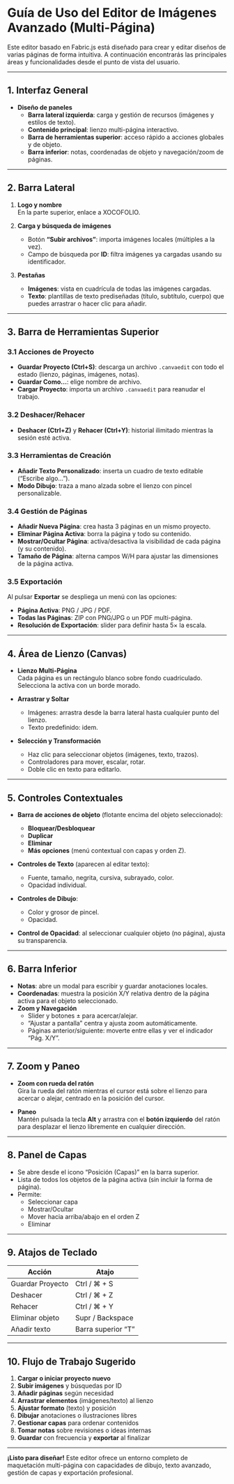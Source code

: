 # Guía de Uso del Editor de Imágenes Avanzado (Multi-Página)

Este editor basado en Fabric.js está diseñado para crear y editar diseños de varias páginas de forma intuitiva. A continuación encontrarás las principales áreas y funcionalidades desde el punto de vista del usuario.

---

## 1. Interfaz General

- **Diseño de paneles**  
  - **Barra lateral izquierda**: carga y gestión de recursos (imágenes y estilos de texto).  
  - **Contenido principal**: lienzo multi-página interactivo.  
  - **Barra de herramientas superior**: acceso rápido a acciones globales y de objeto.  
  - **Barra inferior**: notas, coordenadas de objeto y navegación/zoom de páginas.

---

## 2. Barra Lateral

1. **Logo y nombre**  
   En la parte superior, enlace a XOCOFOLIO.

2. **Carga y búsqueda de imágenes**  
   - Botón **“Subir archivos”**: importa imágenes locales (múltiples a la vez).  
   - Campo de búsqueda por **ID**: filtra imágenes ya cargadas usando su identificador.

3. **Pestañas**  
   - **Imágenes**: vista en cuadrícula de todas las imágenes cargadas.  
   - **Texto**: plantillas de texto prediseñadas (título, subtítulo, cuerpo) que puedes arrastrar o hacer clic para añadir.

---

## 3. Barra de Herramientas Superior

### 3.1 Acciones de Proyecto

- **Guardar Proyecto (Ctrl+S)**: descarga un archivo `.canvaedit` con todo el estado (lienzo, páginas, imágenes, notas).  
- **Guardar Como…**: elige nombre de archivo.  
- **Cargar Proyecto**: importa un archivo `.canvaedit` para reanudar el trabajo.

### 3.2 Deshacer/Rehacer

- **Deshacer (Ctrl+Z)** y **Rehacer (Ctrl+Y)**: historial ilimitado mientras la sesión esté activa.

### 3.3 Herramientas de Creación

- **Añadir Texto Personalizado**: inserta un cuadro de texto editable (“Escribe algo…”).  
- **Modo Dibujo**: traza a mano alzada sobre el lienzo con pincel personalizable.

### 3.4 Gestión de Páginas

- **Añadir Nueva Página**: crea hasta 3 páginas en un mismo proyecto.  
- **Eliminar Página Activa**: borra la página y todo su contenido.  
- **Mostrar/Ocultar Página**: activa/desactiva la visibilidad de cada página (y su contenido).  
- **Tamaño de Página**: alterna campos W/H para ajustar las dimensiones de la página activa.

### 3.5 Exportación

Al pulsar **Exportar** se despliega un menú con las opciones:
- **Página Activa**: PNG / JPG / PDF.  
- **Todas las Páginas**: ZIP con PNG/JPG o un PDF multi-página.  
- **Resolución de Exportación**: slider para definir hasta 5× la escala.

---

## 4. Área de Lienzo (Canvas)

- **Lienzo Multi-Página**  
  Cada página es un rectángulo blanco sobre fondo cuadriculado. Selecciona la activa con un borde morado.

- **Arrastrar y Soltar**  
  - Imágenes: arrastra desde la barra lateral hasta cualquier punto del lienzo.  
  - Texto predefinido: idem.

- **Selección y Transformación**  
  - Haz clic para seleccionar objetos (imágenes, texto, trazos).  
  - Controladores para mover, escalar, rotar.  
  - Doble clic en texto para editarlo.

---

## 5. Controles Contextuales

- **Barra de acciones de objeto** (flotante encima del objeto seleccionado):  
  - **Bloquear/Desbloquear**  
  - **Duplicar**  
  - **Eliminar**  
  - **Más opciones** (menú contextual con capas y orden Z).

- **Controles de Texto** (aparecen al editar texto):  
  - Fuente, tamaño, negrita, cursiva, subrayado, color.  
  - Opacidad individual.

- **Controles de Dibujo**:  
  - Color y grosor de pincel.  
  - Opacidad.

- **Control de Opacidad**: al seleccionar cualquier objeto (no página), ajusta su transparencia.

---

## 6. Barra Inferior

- **Notas**: abre un modal para escribir y guardar anotaciones locales.  
- **Coordenadas**: muestra la posición X/Y relativa dentro de la página activa para el objeto seleccionado.  
- **Zoom y Navegación**  
  - Slider y botones ± para acercar/alejar.  
  - “Ajustar a pantalla” centra y ajusta zoom automáticamente.  
  - Páginas anterior/siguiente: moverte entre ellas y ver el indicador “Pág. X/Y”.

---

## 7. Zoom y Paneo

- **Zoom con rueda del ratón**  
  Gira la rueda del ratón mientras el cursor está sobre el lienzo para acercar o alejar, centrado en la posición del cursor.

- **Paneo**  
  Mantén pulsada la tecla **Alt** y arrastra con el **botón izquierdo** del ratón para desplazar el lienzo libremente en cualquier dirección.

---

## 8. Panel de Capas

- Se abre desde el icono “Posición (Capas)” en la barra superior.  
- Lista de todos los objetos de la página activa (sin incluir la forma de página).  
- Permite:  
  - Seleccionar capa  
  - Mostrar/Ocultar  
  - Mover hacia arriba/abajo en el orden Z  
  - Eliminar

---

## 9. Atajos de Teclado

| Acción                | Atajo                |
| --------------------- | -------------------- |
| Guardar Proyecto      | Ctrl / ⌘ + S         |
| Deshacer              | Ctrl / ⌘ + Z         |
| Rehacer               | Ctrl / ⌘ + Y         |
| Eliminar objeto       | Supr / Backspace     |
| Añadir texto          | Barra superior “T”   |

---

## 10. Flujo de Trabajo Sugerido

1. **Cargar o iniciar proyecto nuevo**  
2. **Subir imágenes** y búsquedas por ID  
3. **Añadir páginas** según necesidad  
4. **Arrastrar elementos** (imágenes/texto) al lienzo  
5. **Ajustar formato** (texto) y posición  
6. **Dibujar** anotaciones o ilustraciones libres  
7. **Gestionar capas** para ordenar contenidos  
8. **Tomar notas** sobre revisiones o ideas internas  
9. **Guardar** con frecuencia y **exportar** al finalizar

---

**¡Listo para diseñar!** Este editor ofrece un entorno completo de maquetación multi-página con capacidades de dibujo, texto avanzado, gestión de capas y exportación profesional.
